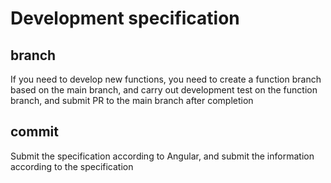 # Development specification

## branch

If you need to develop new functions, you need to create a function branch based on the main branch,
and carry out development test on the function branch, and submit PR to the main branch after completion

## commit

Submit the specification according to Angular, and submit the information according to the specification
